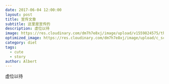 ```yaml
---
date: 2017-06-04 12:00:00
layout: post
title: 宣传文章
subtitle: 这里是宣传的
description: 虚位以待
image: https://res.cloudinary.com/dm7h7e8xj/image/upload/v1559824575/theme14_gi2ypv.jpg
optimized_image: https://res.cloudinary.com/dm7h7e8xj/image/upload/c_scale,w_380/v1559824575/theme14_gi2ypv.jpg
category: diet
tags:
  - cute
  - story
author: Albert
---
```

虚位以待
